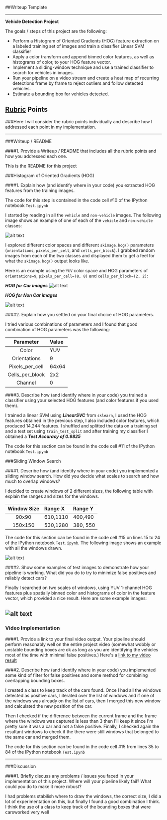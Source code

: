 ##Writeup Template

---

**Vehicle Detection Project**

The goals / steps of this project are the following:

* Perform a Histogram of Oriented Gradients (HOG) feature extraction on a labeled training set of images and train a classifier Linear SVM classifier
* Apply a color transform and append binned color features, as well as histograms of color, to your HOG feature vector. 
* Implement a sliding-window technique and use a trained classifier to search for vehicles in images.
* Run your pipeline on a video stream and create a heat map of recurring detections frame by frame to reject outliers and follow detected vehicles.
* Estimate a bounding box for vehicles detected.

[//]: # (Image References)
[image1]: ./output_images/car_not_car.png
[image2]: ./output_images/hog_car_64.png
[image3]: ./output_images/hog_nocar_64.png
[image4]: ./output_images/sliding_window.png
[image5]: ./output_images/pipeline.png
[image6]: ./output_images/example_output.png

## [Rubric](https://review.udacity.com/#!/rubrics/513/view) Points
###Here I will consider the rubric points individually and describe how I addressed each point in my implementation.  

---
###Writeup / README

####1. Provide a Writeup / README that includes all the rubric points and how you addressed each one.    

This is the README for this project

###Histogram of Oriented Gradients (HOG)

####1. Explain how (and identify where in your code) you extracted HOG features from the training images.

The code for this step is contained in the code cell #10 of the IPython notebook `Test.ipynb`


I started by reading in all the `vehicle` and `non-vehicle` images.  The following image shows an example of one of each of the `vehicle` and `non-vehicle` classes:

![alt text][image1]

I explored different color spaces and different `skimage.hog()` parameters (`orientations`, `pixels_per_cell`, and `cells_per_block`).  I grabbed random images from each of the two classes and displayed them to get a feel for what the `skimage.hog()` output looks like.

Here is an example using the `YUV` color space and HOG parameters of `orientations=9`, `pixels_per_cell=(8, 8)` and `cells_per_block=(2, 2)`:


***HOG for Car images***
![alt text][image2]


***HOG for Non Car images***

![alt text][image3]


####2. Explain how you settled on your final choice of HOG parameters.

I tried various combinations of parameters and I found that good combination of HOG parameters was the following:


| Parameter        | Value   | 
|:----------------:|:--------| 
| Color            | YUV     | 
| Orientations     | 9       |
| Pixels_per_cell  | 64x64   |
| Cells_per_block  | 2x2     |
| Channel          | 0       |


####3. Describe how (and identify where in your code) you trained a classifier using your selected HOG features (and color features if you used them).

I trained a linear SVM using ***LinearSVC*** from `sklearn`, I used the HOG features obtained in the previous step, I also included color features, which produced 14,244 features. I shuffled and splitted the data on a training set and a test set using `train_test_split` and after training my classifier I obtained a ***Test Accuracy of 0.9825***

The code for this section can be found in the code cell #11 of the IPython notebook `Test.ipynb`

###Sliding Window Search

####1. Describe how (and identify where in your code) you implemented a sliding window search.  How did you decide what scales to search and how much to overlap windows?

I decided to create windows of 2 different sizes, the following table with explain the ranges and sizes for the windows.

| Window Size | Range X   | Range Y  | 
|:-----------:|:----------|:---------| 
| 90x90       | 610,1110  | 400,490  | 
| 150x150     | 530,1280  | 380, 550 | 


The code for this section can be found in the code cell #15 on lines 15 to 24 of the IPython notebook `Test.ipynb`. The following image shows an example with all the windows drawn.

![alt text][image4]


####2. Show some examples of test images to demonstrate how your pipeline is working.  What did you do to try to minimize false positives and reliably detect cars?

Finally I searched on two scales of windows, using YUV 1-channel HOG features plus spatially binned color and histograms of color in the feature vector, which provided a nice result.  Here are some example images:

![alt text][image5]
---

### Video Implementation

####1. Provide a link to your final video output.  Your pipeline should perform reasonably well on the entire project video (somewhat wobbly or unstable bounding boxes are ok as long as you are identifying the vehicles most of the time with minimal false positives.)
Here's a [link to my video result](https://youtu.be/0-LkvLX9XNU)


####2. Describe how (and identify where in your code) you implemented some kind of filter for false positives and some method for combining overlapping bounding boxes.

I created a class to keep track of the cars found. Once I had all the windows detected as positive cars, I iterated over the list of windows and if one of the windows was already on the list of cars, then I merged this new window and calculated the new position of the car.

Then I checked if the difference between the current frame and the frame where the windows was captured is less than 3 then I'll keep it since I'm pretty sure it was a car and not a false positive. Finally, I checked again the resultant windows to check if the there were still windows that belonged to the same car and merged them.

The code for this section can be found in the code cell #15 from lines 35 to 84 of the IPython notebook `Test.ipynb`


---

###Discussion

####1. Briefly discuss any problems / issues you faced in your implementation of this project.  Where will your pipeline likely fail?  What could you do to make it more robust?

I had problems stabilish where to draw the windows, the correct size, I did a lot of experimentation on this, but finally I found a good combination I think. I think the use of a class to keep track of the bounding boxes that were carsworked very well
